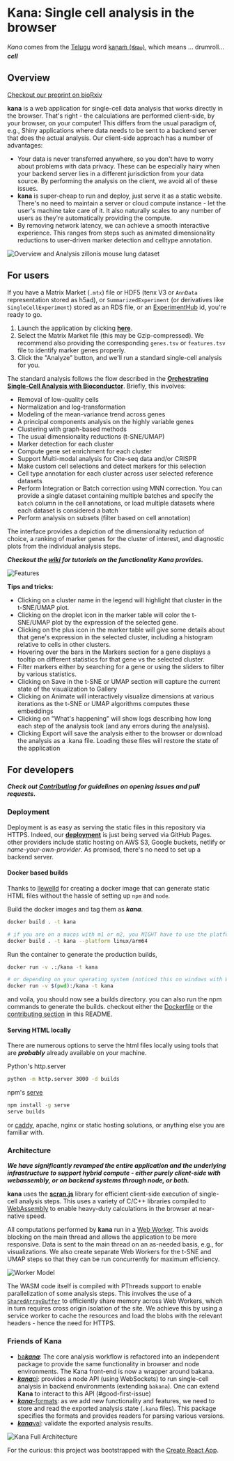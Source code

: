 # Kana: Single cell analysis in the browser

*Kana* comes from the [Telugu](https://en.wikipedia.org/wiki/Telugu_language) word [kaṇaṁ (కణం)](https://www.shabdkosh.com/dictionary/english-telugu/%E0%B0%95%E0%B0%A3%E0%B0%82/%E0%B0%95%E0%B0%A3%E0%B0%82-meaning-in-telugu), which means ...  drumroll... ***cell***

## Overview

[Checkout our preprint on bioRxiv](https://www.biorxiv.org/content/10.1101/2022.03.02.482701v1)

**kana** is a web application for single-cell data analysis that works directly in the browser.
That's right - the calculations are performed client-side, by your browser, on your computer!
This differs from the usual paradigm of, e.g., Shiny applications where data needs to be sent to a backend server that does the actual analysis.
Our client-side approach has a number of advantages:

- Your data is never transferred anywhere, so you don't have to worry about problems with data privacy.
  These can be especially hairy when your backend server lies in a different jurisdiction from your data source.
  By performing the analysis on the client, we avoid all of these issues.
- **kana** is super-cheap to run and deploy, just serve it as a static website.
  There's no need to maintain a server or cloud compute instance - let the user's machine take care of it.
  It also naturally scales to any number of users as they're automatically providing the compute.
- By removing network latency, we can achieve a smooth interactive experience.
  This ranges from steps such as animated dimensionality reductions to user-driven marker detection and celltype annotation.

![Overview and Analysis zillonis mouse lung dataset](assets/v3_release.gif)

## For users

If you have a Matrix Market (`.mtx`) file or HDF5 (tenx V3 or `AnnData` representation stored as h5ad), or `SummarizedExperiment` (or derivatives like `SingleCellExperiment`) stored as an RDS file, or an [ExperimentHub](https://bioconductor.org/packages/release/bioc/html/ExperimentHub.html) id, you're ready to go.

1. Launch the application by clicking [**here**](https://www.kanaverse.org/kana/).
2. Select the Matrix Market file (this may be Gzip-compressed).
   We recommend also providing the corresponding `genes.tsv` or `features.tsv` file to identify marker genes properly.
3. Click the "Analyze" button, and we'll run a standard single-cell analysis for you.

The standard analysis follows the flow described in the [**Orchestrating Single-Cell Analysis with Bioconductor**](https://bioconductor.org/books/release/OSCA/).
Briefly, this involves:

- Removal of low-quality cells 
- Normalization and log-transformation
- Modeling of the mean-variance trend across genes
- A principal components analysis on the highly variable genes
- Clustering with graph-based methods
- The usual dimensionality reductions (t-SNE/UMAP)
- Marker detection for each cluster
- Compute gene set enrichment for each cluster
- Support Multi-modal analysis for Cite-seq data and/or CRISPR
- Make custom cell selections and detect markers for this selection
- Cell type annotation for each cluster across user selected reference datasets
- Perform Integration or Batch correction using MNN correction. You can provide a single dataset containing multiple batches and specify the `batch` column in the cell annotations, or load multiple datasets where each dataset is considered a batch
- Perform analysis on subsets (filter based on cell annotation)

The interface provides a depiction of the dimensionality reduction of choice,
a ranking of marker genes for the cluster of interest,
and diagnostic plots from the individual analysis steps.

***Checkout the [wiki](https://github.com/kanaverse/kana/wiki) for tutorials on the functionality Kana provides.***

![Features](assets/v3_release.png)

**Tips and tricks:**

- Clicking on a cluster name in the legend will highlight that cluster in the t-SNE/UMAP plot.
- Clicking on the droplet icon in the marker table will color the t-SNE/UMAP plot by the expression of the selected gene.
- Clicking on the plus icon in the marker table will give some details about that gene's expression in the selected cluster, including a histogram relative to cells in other clusters.
- Hovering over the bars in the Markers section for a gene displays a tooltip on different statistics for that gene vs the selected cluster.
- Filter markers either by searching for a gene or using the sliders to filter by various statistics.
- Clicking on Save in the t-SNE or UMAP section will capture the current state of the visualization to Gallery
- Clicking on Animate will interactively visualize dimensions at various iterations as the t-SNE or UMAP algorithms computes these embeddings
- Clicking on "What's happening" will show logs describing how long each step of the analysis took (and any errors during the analysis).
- Clicking Export will save the analysis either to the browser or download the analysis as a .kana file. Loading these files will restore the state of the application

## For developers

***Check out [Contributing](./CONTRIBUTING.md) for guidelines on opening issues and pull requests.***

### Deployment 

Deployment is as easy as serving the static files in this repository via HTTPS.
Indeed, our [**deployment**](https://kanaverse.org/kana/) is just being served via GitHub Pages. other providers include static hosting on AWS S3, Google buckets, netlify or *name-your-own-provider*.
As promised, there's no need to set up a backend server.

#### Docker based builds

Thanks to [llewelld](https://github.com/llewelld) for creating a docker image that can generate static HTML files without the hassle of setting up `npm` and `node`.

Build the docker images and tag them as ***kana***. 

```sh
docker build . -t kana

# if you are on a macos with m1 or m2, you MIGHT have to use the platform tag
docker build . -t kana --platform linux/arm64
```

Run the container to generate the production builds,

```sh
docker run -v .:/kana -t kana

# or depending on your operating system (noticed this on windows with WSL)
docker run -v $(pwd):/kana -t kana 
```

and voila, you should now see a builds directory. you can also run the npm commands to generate the builds. checkout either the [Dockerfile](./Dockerfile) or the [contributing section](#contributing) in this README.


#### Serving HTML locally

There are numerous options to serve the html files locally using tools that are ***probably*** already available on your machine. 


Python's http.server

```sh
python -m http.server 3000 -d builds
```

npm's [serve](https://www.npmjs.com/package/serve)

```sh
npm install -g serve
serve builds
```

or [caddy](https://caddyserver.com/docs/quick-starts/static-files),  apache, nginx or static hosting solutions, or anything else you are familiar with.


### Architecture

***We have significantly revamped the entire application and the underlying infrastructure to support hybrid compute - either purely client-side with webassembly, or on backend systems through node, or both.***

**kana** uses the [**scran.js**](https://github.com/kanaverse/scran.js) library for efficient client-side execution of single-cell analysis steps.
This uses a variety of C/C++ libraries compiled to [WebAssembly](https://webassembly.org/) to enable heavy-duty calculations in the browser at near-native speed.

<!--
Traditional data analysis applications use ***function shipping***, where a client (or an application in the browser) wants to perform an operation on a dataset on a backend server.
The client makes an API call to the server asking it to compute a function, the server responds with the results of the operation and the client/app displays them. 
In **kana**, we replace the server with the users's own laptop/machine. 
-->

All computations performed by **kana** run in a [Web Worker](https://developer.mozilla.org/en-US/docs/Web/API/Web_Workers_API/Using_web_workers).
This avoids blocking on the main thread and allows the application to be more responsive.
Data is sent to the main thread on an as-needed basis, e.g., for visualizations. 
We also create separate Web Workers for the t-SNE and UMAP steps so that they can be run concurrently for maximum efficiency.

![Worker Model](assets/scran.js.app.workers.png)

The WASM code itself is compiled with PThreads support to enable parallelization of some analysis steps.
This involves the use of a [`SharedArrayBuffer`](https://developer.mozilla.org/en-US/docs/Web/JavaScript/Reference/Global_Objects/SharedArrayBuffer) to efficiently share memory across Web Workers,
which in turn requires cross origin isolation of the site.
We achieve this by using a service worker to cache the resources and load the blobs with the relevant headers - hence the need for HTTPS.

### Friends of Kana

 
- [ba***kana***](https://github.com/kanaverse/bakana): The core analysis workflow is refactored into an independent package to provide the same functionality in browser and node environments. The Kana front-end is now a wrapper around bakana.
- [***kana***pi](https://github.com/kaanverse/kanapi): provides a node API (using WebSockets) to run single-cell analysis in backend environments (extending `bakana`). One can extend **Kana** to interact to this API (#good-first-issue)
- [***kana***-formats](https://github.com/kanaverse/kana-formats): as we add new functionality and features, we need to store and read the exported analysis state (`.kana` files). This package specifies the formats and provides readers for parsing various versions.
- [***kana***val](https://github.com/kanaverse/kanaval): validate the exported analysis results. 

![Kana Full Architecture](assets/kana.arch.png)

For the curious: this project was bootstrapped with the [Create React App](https://github.com/facebook/create-react-app).
